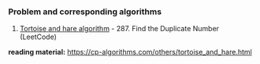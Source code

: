 ### Problem and corresponding algorithms

1. [Tortoise and hare algorithm](https://github.com/sleepingcat4/niche-algo/blob/master/tortoise_hare.py) - 287. Find the Duplicate Number (LeetCode)

**reading material:** https://cp-algorithms.com/others/tortoise_and_hare.html

